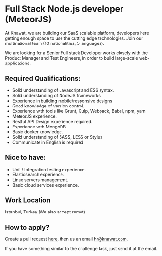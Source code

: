 # Full Stack Node.js developer (MeteorJS)

At Knawat, we are building our SaaS scalable platform, developers here getting enough space to use the cutting edge technologies. Join our multinational team (10 nationalities, 5 languages).

We are looking for a Senior Full stack Developer works closely with the Product Manager and Test Engineers, in order to build large-scale web-applications.

## Required Qualifications:
* Solid understanding of Javascript and ES6 syntax.
* Solid understanding of NodeJS frameworks.
* Experience in building mobile/responsive designs
* Good knowledge of version control.
* Experience with tools like Grunt, Gulp, Webpack, Babel, npm, yarn
* MeteorJS experience.
* Restful API Design experience required.
* Experience with MongoDB.
* Basic docker knowledge.
* Solid understanding of SASS, LESS or Stylus
* Communicate in English is required

## Nice to have:
* Unit / Integration testing experience.
* Elasticsearch experience.
* Linux servers management.
* Basic cloud services experience.


## Work Location
Istanbul, Turkey (We also accept remot)

## How to apply?
Create a pull request [here](https://github.com/Knawat/interviews-challenges/blob/master/Full-Stack-Node.js.md), then us an email hr@knawat.com.

If you have something similar to the challenge task, just send it at the email.
